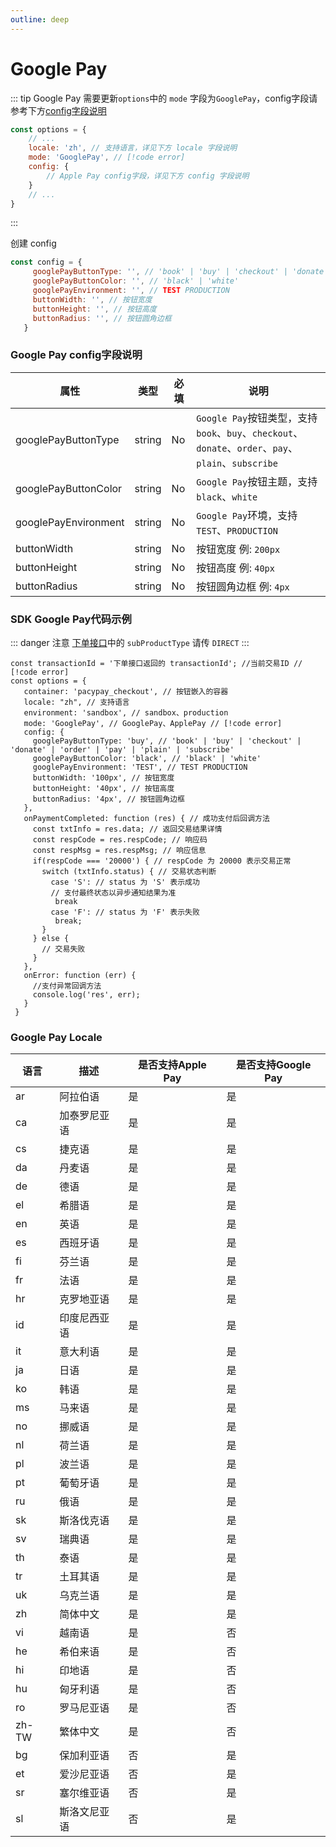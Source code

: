 ```yaml
---
outline: deep
---
```


<script lang="ts" setup>

import "./util/constants";

</script>

# Google Pay

::: tip Google Pay 需要更新`options`中的 `mode` 字段为`GooglePay`，config字段请参考下方[config字段说明](#google-pay-config字段说明)
```js
const options = {
    // ...
    locale: 'zh', // 支持语言，详见下方 locale 字段说明
    mode: 'GooglePay', // [!code error]
    config: {
        // Apple Pay config字段，详见下方 config 字段说明
    }
    // ...
}
```
:::

创建 config

```js
const config = {
     googlePayButtonType: '', // 'book' | 'buy' | 'checkout' | 'donate' | 'order' | 'pay' | 'plain' | 'subscribe'
     googlePayButtonColor: '', // 'black' | 'white'
     googlePayEnvironment: '', // TEST PRODUCTION
     buttonWidth: '', // 按钮宽度
     buttonHeight: '', // 按钮高度
     buttonRadius: '', // 按钮圆角边框
   }
```

### Google Pay config字段说明

<div class="custom-table bordered-table">

| 属性                   | 类型     | 必填 | 说明                                                                                                                                                              |
|----------------------|--------|----|-----------------------------------------------------------------------------------------------------------------------------------------------------------------|
| googlePayButtonType  | string | No | `Google Pay`按钮类型，支持`book`、`buy`、`checkout`、`donate`、`order`、`pay`、`plain`、`subscribe`                                                                           |
| googlePayButtonColor | string | No | `Google Pay`按钮主题，支持`black`、`white`                                                                                                                              |
| googlePayEnvironment | string | No | `Google Pay`环境，支持`TEST`、`PRODUCTION`                                                                                                                            |
| buttonWidth          | string | No | 按钮宽度 例: `200px`                                                                                                                                                 |
| buttonHeight         | string | No | 按钮高度 例: `40px`                                                                                                                                                  |
| buttonRadius         | string | No | 按钮圆角边框 例: `4px`                                                                                                                                                 |

</div>

### SDK Google Pay代码示例

::: danger 注意
[下单接口](./sdk-do-transaction#sdk下单请求及响应示例)中的 `subProductType` 请传 `DIRECT`
:::

```js-vue
const transactionId = '下单接口返回的 transactionId'; //当前交易ID // [!code error]
const options = {
   container: 'pacypay_checkout', // 按钮嵌入的容器
   locale: "zh", // 支持语言
   environment: 'sandbox', // sandbox、production
   mode: 'GooglePay', // GooglePay、ApplePay // [!code error]
   config: {
     googlePayButtonType: 'buy', // 'book' | 'buy' | 'checkout' | 'donate' | 'order' | 'pay' | 'plain' | 'subscribe'
     googlePayButtonColor: 'black', // 'black' | 'white'
     googlePayEnvironment: 'TEST', // TEST PRODUCTION
     buttonWidth: '100px', // 按钮宽度
     buttonHeight: '40px', // 按钮高度
     buttonRadius: '4px', // 按钮圆角边框
   },
   onPaymentCompleted: function (res) { // 成功支付后回调方法
     const txtInfo = res.data; // 返回交易结果详情
     const respCode = res.respCode; // 响应码
     const respMsg = res.respMsg; // 响应信息
     if(respCode === '20000') { // respCode 为 20000 表示交易正常
       switch (txtInfo.status) { // 交易状态判断
         case 'S': // status 为 'S' 表示成功
         // 支付最终状态以异步通知结果为准
          break
         case 'F': // status 为 'F' 表示失败
          break;
       }
     } else {
       // 交易失败
     }
   },
   onError: function (err) {
     //支付异常回调方法
     console.log('res', err);
   }
 }
```

### Google Pay Locale

<div class="custom-table bordered-table">

| 语言    | 描述     | 是否支持Apple Pay | 是否支持Google Pay |
|-------|--------|---------------|----------------|
| ar    | 阿拉伯语   | 是             | 是              |
| ca    | 加泰罗尼亚语 | 是             | 是              |
| cs    | 捷克语    | 是             | 是              |
| da    | 丹麦语    | 是             | 是              |
| de    | 德语     | 是             | 是              |
| el    | 希腊语    | 是             | 是              |
| en    | 英语     | 是             | 是              |
| es    | 西班牙语   | 是             | 是              |
| fi    | 芬兰语    | 是             | 是              |
| fr    | 法语     | 是             | 是              |
| hr    | 克罗地亚语  | 是             | 是              |
| id    | 印度尼西亚语 | 是             | 是              |
| it    | 意大利语   | 是             | 是              |
| ja    | 日语     | 是             | 是              |
| ko    | 韩语     | 是             | 是              |
| ms    | 马来语    | 是             | 是              |
| no    | 挪威语    | 是             | 是              |
| nl    | 荷兰语    | 是             | 是              |
| pl    | 波兰语    | 是             | 是              |
| pt    | 葡萄牙语   | 是             | 是              |
| ru    | 俄语     | 是             | 是              |
| sk    | 斯洛伐克语  | 是             | 是              |
| sv    | 瑞典语    | 是             | 是              |
| th    | 泰语     | 是             | 是              |
| tr    | 土耳其语   | 是             | 是              |
| uk    | 乌克兰语   | 是             | 是              |
| zh    | 简体中文   | 是             | 是              |
| vi    | 越南语    | 是             | 否              |
| he    | 希伯来语   | 是             | 否              |
| hi    | 印地语    | 是             | 否              |
| hu    | 匈牙利语   | 是             | 否              |
| ro    | 罗马尼亚语  | 是             | 否              |
| zh-TW | 繁体中文   | 是             | 否              |
| bg    | 保加利亚语  | 否             | 是              |
| et    | 爱沙尼亚语  | 否             | 是              |
| sr    | 塞尔维亚语  | 否             | 是              |
| sl    | 斯洛文尼亚语 | 否             | 是              |

</div>

<style lang="css">



</style>